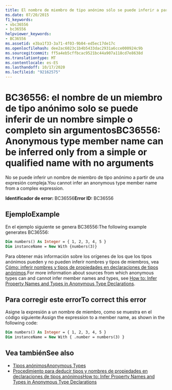 ```yaml
---
title: El nombre de miembro de tipo anónimo sólo se puede inferir a partir de un nombre simple o completo sin argumentos
ms.date: 07/20/2015
f1_keywords:
- vbc36556
- bc36556
helpviewer_keywords:
- BC36556
ms.assetid: e3ba1f33-3a71-4f03-9b04-ed5ec17de17c
ms.openlocfilehash: dee2ac6023c1b4b5433dac2931a6cce000924c9b
ms.sourcegitcommit: ff5a4eb5cffbcac9521bc44a907a118cd7e8638d
ms.translationtype: MT
ms.contentlocale: es-ES
ms.lasthandoff: 10/17/2020
ms.locfileid: "92162575"
---
```

# <a name="bc36556-anonymous-type-member-name-can-be-inferred-only-from-a-simple-or-qualified-name-with-no-arguments"></a><span data-ttu-id="cada1-102">BC36556: el nombre de un miembro de tipo anónimo solo se puede inferir de un nombre simple o completo sin argumentos</span><span class="sxs-lookup"><span data-stu-id="cada1-102">BC36556: Anonymous type member name can be inferred only from a simple or qualified name with no arguments</span></span>

<span data-ttu-id="cada1-103">No se puede inferir un nombre de miembro de tipo anónimo a partir de una expresión compleja.</span><span class="sxs-lookup"><span data-stu-id="cada1-103">You cannot infer an anonymous type member name from a complex expression.</span></span>

<span data-ttu-id="cada1-104">**Identificador de error:** BC36556</span><span class="sxs-lookup"><span data-stu-id="cada1-104">**Error ID:** BC36556</span></span>

## <a name="example"></a><span data-ttu-id="cada1-105">Ejemplo</span><span class="sxs-lookup"><span data-stu-id="cada1-105">Example</span></span>

<span data-ttu-id="cada1-106">En el ejemplo siguiente se genera BC36556:</span><span class="sxs-lookup"><span data-stu-id="cada1-106">The following example generates BC36556:</span></span>

```vb
Dim numbers() As Integer = { 1, 2, 3, 4, 5 }
Dim instanceName = New With {numbers(3)}
```

<span data-ttu-id="cada1-107">Para obtener más información sobre los orígenes de los que los tipos anónimos pueden y no pueden inferir nombres y tipos de miembros, vea [Cómo: inferir nombres y tipos de propiedades en declaraciones de tipos anónimos](../../programming-guide/language-features/objects-and-classes/how-to-infer-property-names-and-types-in-anonymous-type-declarations.md).</span><span class="sxs-lookup"><span data-stu-id="cada1-107">For more information about sources from which anonymous types can and cannot infer member names and types, see [How to: Infer Property Names and Types in Anonymous Type Declarations](../../programming-guide/language-features/objects-and-classes/how-to-infer-property-names-and-types-in-anonymous-type-declarations.md).</span></span>

## <a name="to-correct-this-error"></a><span data-ttu-id="cada1-108">Para corregir este error</span><span class="sxs-lookup"><span data-stu-id="cada1-108">To correct this error</span></span>

<span data-ttu-id="cada1-109">Asigne la expresión a un nombre de miembro, como se muestra en el código siguiente:</span><span class="sxs-lookup"><span data-stu-id="cada1-109">Assign the expression to a member name, as shown in the following code:</span></span>

```vb
Dim numbers() As Integer = { 1, 2, 3, 4, 5 }
Dim instanceName = New With { .number = numbers(3) }
```

## <a name="see-also"></a><span data-ttu-id="cada1-110">Vea también</span><span class="sxs-lookup"><span data-stu-id="cada1-110">See also</span></span>

- [<span data-ttu-id="cada1-111">Tipos anónimos</span><span class="sxs-lookup"><span data-stu-id="cada1-111">Anonymous Types</span></span>](../../programming-guide/language-features/objects-and-classes/anonymous-types.md)
- [<span data-ttu-id="cada1-112">Procedimiento para deducir tipos y nombres de propiedades en declaraciones de tipos anónimos</span><span class="sxs-lookup"><span data-stu-id="cada1-112">How to: Infer Property Names and Types in Anonymous Type Declarations</span></span>](../../programming-guide/language-features/objects-and-classes/how-to-infer-property-names-and-types-in-anonymous-type-declarations.md)
